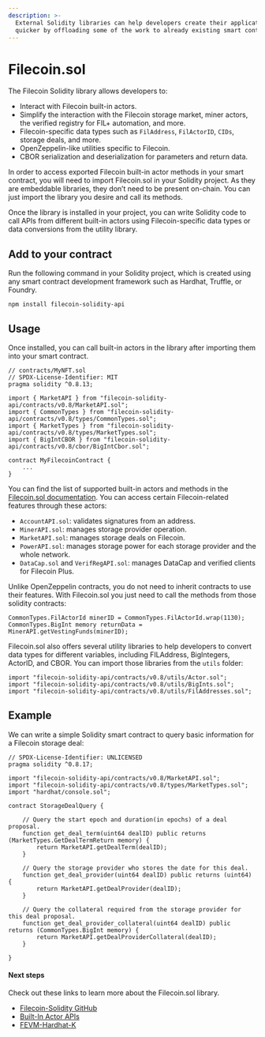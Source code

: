 ```yaml
---
description: >-
  External Solidity libraries can help developers create their applications
  quicker by offloading some of the work to already existing smart contracts.
---
```


# Filecoin.sol

The Filecoin Solidity library allows developers to:

* Interact with Filecoin built-in actors.
* Simplify the interaction with the Filecoin storage market, miner actors, the verified registry for FIL+ automation, and more.
* Filecoin-specific data types such as `FilAddress`, `FilActorID`, `CIDs`, storage deals, and more.
* OpenZeppelin-like utilities specific to Filecoin.
* CBOR serialization and deserialization for parameters and return data.

In order to access exported Filecoin built-in actor methods in your smart contract, you will need to import Filecoin.sol in your Solidity project. As they are embeddable libraries, they don’t need to be present on-chain. You can just import the library you desire and call its methods.

Once the library is installed in your project, you can write Solidity code to call APIs from different built-in actors using Filecoin-specific data types or data conversions from the utility library.

## Add to your contract

Run the following command in your Solidity project, which is created using any smart contract development framework such as Hardhat, Truffle, or Foundry.

```shell
npm install filecoin-solidity-api
```

## Usage

Once installed, you can call built-in actors in the library after importing them into your smart contract.

```solidity
// contracts/MyNFT.sol
// SPDX-License-Identifier: MIT
pragma solidity ^0.8.13;

import { MarketAPI } from "filecoin-solidity-api/contracts/v0.8/MarketAPI.sol";
import { CommonTypes } from "filecoin-solidity-api/contracts/v0.8/types/CommonTypes.sol";
import { MarketTypes } from "filecoin-solidity-api/contracts/v0.8/types/MarketTypes.sol";
import { BigIntCBOR } from "filecoin-solidity-api/contracts/v0.8/cbor/BigIntCbor.sol";

contract MyFilecoinContract {
    ...
}
```

You can find the list of supported built-in actors and methods in the [Filecoin.sol documentation](../../reference/built-in-actors/filecoin.sol.md). You can access certain Filecoin-related features through these actors:

* `AccountAPI.sol`: validates signatures from an address.
* `MinerAPI.sol`: manages storage provider operation.
* `MarketAPI.sol`: manages storage deals on Filecoin.
* `PowerAPI.sol`: manages storage power for each storage provider and the whole network.
* `DataCap.sol` and `VerifRegAPI.sol`: manages DataCap and verified clients for Filecoin Plus.

Unlike OpenZeppelin contracts, you do not need to inherit contracts to use their features. With Filecoin.sol you just need to call the methods from those solidity contracts:

```solidity
CommonTypes.FilActorId minerID = CommonTypes.FilActorId.wrap(1130);
CommonTypes.BigInt memory returnData = MinerAPI.getVestingFunds(minerID);
```

Filecoin.sol also offers several utility libraries to help developers to convert data types for different variables, including FILAddress, BigIntegers, ActorID, and CBOR. You can import those libraries from the `utils` folder:

```solidity
import "filecoin-solidity-api/contracts/v0.8/utils/Actor.sol";
import "filecoin-solidity-api/contracts/v0.8/utils/BigInts.sol";
import "filecoin-solidity-api/contracts/v0.8/utils/FilAddresses.sol";
```

## Example

We can write a simple Solidity smart contract to query basic information for a Filecoin storage deal:

```solidity
// SPDX-License-Identifier: UNLICENSED
pragma solidity ^0.8.17;

import "filecoin-solidity-api/contracts/v0.8/MarketAPI.sol";
import "filecoin-solidity-api/contracts/v0.8/types/MarketTypes.sol";
import "hardhat/console.sol";

contract StorageDealQuery {

    // Query the start epoch and duration(in epochs) of a deal proposal.
    function get_deal_term(uint64 dealID) public returns (MarketTypes.GetDealTermReturn memory) {
        return MarketAPI.getDealTerm(dealID);
    }

    // Query the storage provider who stores the date for this deal.
    function get_deal_provider(uint64 dealID) public returns (uint64) {
        return MarketAPI.getDealProvider(dealID);
    }

    // Query the collateral required from the storage provider for this deal proposal.
    function get_deal_provider_collateral(uint64 dealID) public returns (CommonTypes.BigInt memory) {
        return MarketAPI.getDealProviderCollateral(dealID);
    }
    
}
```

#### Next steps

Check out these links to learn more about the Filecoin.sol library.

* [Filecoin-Solidity GitHub](https://github.com/filecoin-project/filecoin-solidity)
* [Built-In Actor APIs](../../reference/built-in-actors/filecoin.sol.md)
* [FEVM-Hardhat-K](https://github.com/filecoin-project/FEVM-Hardhat-Kit/)
